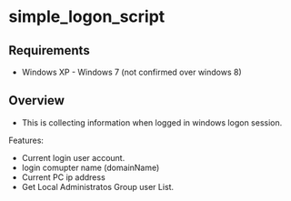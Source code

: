 # simple_logon_script

Requirements
---
- Windows XP - Windows 7 (not confirmed over windows 8)

Overview
---
- This is collecting information when logged in windows logon session. 

Features:

 * Current login user account.
 * login comupter name (domainName)
 * Current PC ip address
 * Get Local Administratos Group user List.


